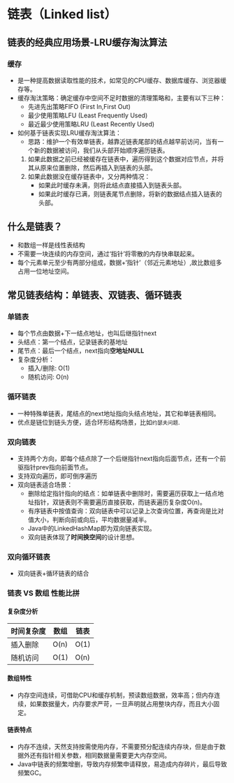 # 链表（Linked list）
## 链表的经典应用场景-LRU缓存淘汰算法
### 缓存
+ 是一种提高数据读取性能的技术，如常见的CPU缓存、数据库缓存、浏览器缓存等。
+ 缓存淘汰策略：确定缓存中空间不足时数据的清理策略和，主要有以下三种：
    - 先进先出策略FIFO (First In,First Out)
    - 最少使用策略LFU (Least Frequently Used)
    - 最近最少使用策略LRU (Least Recently Used)
+ 如何基于链表实现LRU缓存淘汰算法：
    - 思路：维护一个有效单链表，越靠近链表尾部的结点越早前访问，当有一个新的数据被访问，我们从头部开始顺序遍历链表。
    1. 如果此数据之前已经被缓存在链表中，遍历得到这个数据对应节点，并将其从原来位置删除，然后再插入到链表的头部。
    2. 如果此数据没在缓存链表中，又分两种情况：
        + 如果此时缓存未满，则将此结点直接插入到链表头部。
        + 如果此时缓存已满，则链表尾节点删除，将新的数据结点插入链表的头部。

## 什么是链表？
+ 和数组一样是线性表结构
+ 不需要一块连续的内存空间，通过‘指针’将零散的内存快串联起来。
+ 每个元素单元至少有两部分组成，数据+‘指针’（邻近元素地址）,故比数组多占用一位地址空间。
## 常见链表结构：单链表、双链表、循环链表
### 单链表
+ 每个节点由数据+下一结点地址，也叫后继指针next
+ 头结点：第一个结点，记录链表的基地址
+ 尾节点：最后一个结点，next指向**空地址NULL**
+ 复杂度分析： 
    - 插入/删除: O(1)
    - 随机访问: O(n)
### 循环链表
+ 一种特殊单链表，尾结点的next地址指向头结点地址，其它和单链表相同。
+ 优点是链位到链头方便，适合环形结构场景，比如`约瑟夫问题`.

### 双向链表
+ 支持两个方向，即每个结点除了一个后继指针next指向后面节点，还有一个前驱指针prev指向前面节点。
+ 支持双向遍历，即可倒序遍历
+ 双向链表适合场景：
    - 删除给定指针指向的结点：如单链表中删除时，需要遍历获取上一结点地址指针，双链表则不需要遍历直接获取，而链表遍历复杂度O(n)。
    - 有序链表中按值查询：双向链表中可以记录上次查询位置，再查询是比对值大小，判断向前或向后，平均数据量减半。
    - Java中的LinkedHashMap即为双向链表实现。
    - 双向链表体现了**时间换空间**的设计思想。

### 双向循环链表
+ 双向链表+循环链表的结合

### 链表 VS 数组 性能比拼
#### 复杂度分析  
|时间复杂度|  数组  |  链表   |
| -----   |  ----  |  ----  |
| 插入删除 |  O(n)  | O(1)  |
| 随机访问 |  O(1)  | O(n)  |
#### 数组特性
+ 内存空间连续，可借助CPU和缓存机制，预读数组数据，效率高；但内存连续，如果数据量大，内存要求严苛，一旦声明就占用整块内存，而且大小固定。
 
#### 链表特点
+ 内存不连续，天然支持按需使用内存，不需要预分配连续内存块，但是由于数据外还有指针相关参数，相同数据量需要更大内存空间。 
+ Java中链表的频繁增删，导致内存频繁申请释放，易造成内存碎片，最后导致频繁GC。